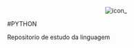  
 
<div align="center">

![icon_](https://user-images.githubusercontent.com/61427998/230957822-61c3d9bd-dc48-44d2-87d8-30a4c1ce61d0.png)

</div>



#PYTHON

Repositorio de estudo da linguagem


